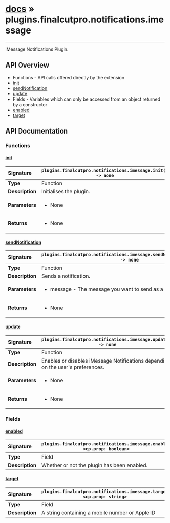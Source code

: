 # [docs](index.md) » plugins.finalcutpro.notifications.imessage
---

iMessage Notifications Plugin.

## API Overview
* Functions - API calls offered directly by the extension
 * [init](#init)
 * [sendNotification](#sendnotification)
 * [update](#update)
* Fields - Variables which can only be accessed from an object returned by a constructor
 * [enabled](#enabled)
 * [target](#target)

## API Documentation

### Functions

#### [init](#init)
| <span style="float: left;">**Signature**</span> | <span style="float: left;">`plugins.finalcutpro.notifications.imessage.init() -> none` </span>                                                          |
| -----------------------------------------------------|---------------------------------------------------------------------------------------------------------|
| **Type**                                             | Function                                                                                         |
| **Description**                                      | Initialises the plugin.                                                                                         |
| **Parameters**                                       | <ul markdown="1"><li markdown="1">None</li></ul> |
| **Returns**                                          | <ul markdown="1"><li markdown="1">None</li></ul>          |

#### [sendNotification](#sendnotification)
| <span style="float: left;">**Signature**</span> | <span style="float: left;">`plugins.finalcutpro.notifications.imessage.sendNotification(message) -> none` </span>                                                          |
| -----------------------------------------------------|---------------------------------------------------------------------------------------------------------|
| **Type**                                             | Function                                                                                         |
| **Description**                                      | Sends a notification.                                                                                         |
| **Parameters**                                       | <ul markdown="1"><li markdown="1">message - The message you want to send as a string.</li></ul> |
| **Returns**                                          | <ul markdown="1"><li markdown="1">None</li></ul>          |

#### [update](#update)
| <span style="float: left;">**Signature**</span> | <span style="float: left;">`plugins.finalcutpro.notifications.imessage.update() -> none` </span>                                                          |
| -----------------------------------------------------|---------------------------------------------------------------------------------------------------------|
| **Type**                                             | Function                                                                                         |
| **Description**                                      | Enables or disables iMessage Notifications depending on the user's preferences.                                                                                         |
| **Parameters**                                       | <ul markdown="1"><li markdown="1">None</li></ul> |
| **Returns**                                          | <ul markdown="1"><li markdown="1">None</li></ul>          |

### Fields

#### [enabled](#enabled)
| <span style="float: left;">**Signature**</span> | <span style="float: left;">`plugins.finalcutpro.notifications.imessage.enabled <cp.prop: boolean>` </span>                                                          |
| -----------------------------------------------------|---------------------------------------------------------------------------------------------------------|
| **Type**                                             | Field                                                                                         |
| **Description**                                      | Whether or not the plugin has been enabled.                                                                                         |

#### [target](#target)
| <span style="float: left;">**Signature**</span> | <span style="float: left;">`plugins.finalcutpro.notifications.imessage.target <cp.prop: string>` </span>                                                          |
| -----------------------------------------------------|---------------------------------------------------------------------------------------------------------|
| **Type**                                             | Field                                                                                         |
| **Description**                                      | A string containing a mobile number or Apple ID                                                                                         |

